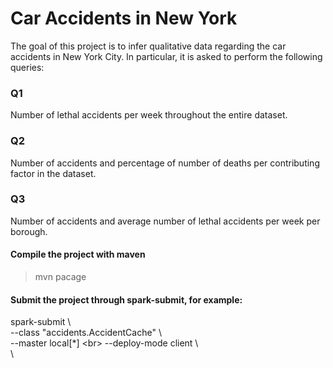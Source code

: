 # Car Accidents in New York 
The goal of this project is to infer qualitative data regarding the car accidents in New York City. In particular, it is asked to perform the following queries:
### Q1
Number of lethal accidents per week throughout the entire dataset.
### Q2
Number of accidents and percentage of number of deaths per contributing factor in the dataset.
### Q3
Number of accidents and average number of lethal accidents per week per borough.

#### Compile the project with maven
> mvn  pacage

#### Submit the project through spark-submit, for example:
spark-submit \ <br>
--class "accidents.AccidentCache" \ <br>
--master local[*] \<br>
--deploy-mode client \ <br>
<jar file> \ <br>
<dataset folder>

